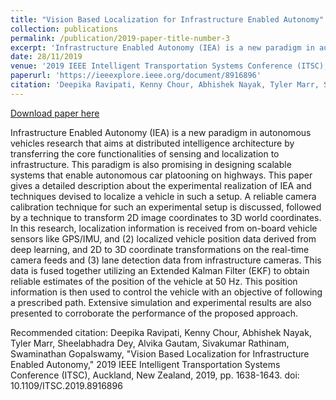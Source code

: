 ```yaml
---
title: "Vision Based Localization for Infrastructure Enabled Autonomy"
collection: publications
permalink: /publication/2019-paper-title-number-3
excerpt: 'Infrastructure Enabled Autonomy (IEA) is a new paradigm in autonomous vehicles research that aims at distributed intelligence architecture by transferring the core functionalities of sensing and localization to infrastructure. This paradigm is also promising in designing scalable systems that enable autonomous car platooning on highways. This paper gives a detailed description about the experimental realization of IEA and techniques devised to localize a vehicle in such a setup. A reliable camera calibration technique for such an experimental setup is discussed, followed by a technique to transform 2D image coordinates to 3D world coordinates. In this research, localization information is received from on-board vehicle sensors like GPS/IMU, and (2) localized vehicle position data derived from deep learning, and 2D to 3D coordinate transformations on the real-time camera feeds and (3) lane detection data from infrastructure cameras. This data is fused together utilizing an Extended Kalman Filter (EKF) to obtain reliable estimates of the position of the vehicle at 50 Hz. This position information is then used to control the vehicle with an objective of following a prescribed path. Extensive simulation and experimental results are also presented to corroborate the performance of the proposed approach.'
date: 28/11/2019
venue: '2019 IEEE Intelligent Transportation Systems Conference (ITSC), Auckland, New Zealand'
paperurl: 'https://ieeexplore.ieee.org/document/8916896'
citation: 'Deepika Ravipati, Kenny Chour, Abhishek Nayak, Tyler Marr, Sheelabhadra Dey, Alvika Gautam, Sivakumar Rathinam, Swaminathan Gopalswamy, &quot;Vision Based Localization for Infrastructure Enabled Autonomy,&quot; 2019 IEEE Intelligent Transportation Systems Conference (ITSC), Auckland, New Zealand, 2019, pp. 1638-1643. doi: 10.1109/ITSC.2019.8916896'
---
```


<a href='https://ieeexplore.ieee.org/document/8916896'>Download paper here</a>

Infrastructure Enabled Autonomy (IEA) is a new paradigm in autonomous vehicles research that aims at distributed intelligence architecture by transferring the core functionalities of sensing and localization to infrastructure. This paradigm is also promising in designing scalable systems that enable autonomous car platooning on highways. This paper gives a detailed description about the experimental realization of IEA and techniques devised to localize a vehicle in such a setup. A reliable camera calibration technique for such an experimental setup is discussed, followed by a technique to transform 2D image coordinates to 3D world coordinates. In this research, localization information is received from on-board vehicle sensors like GPS/IMU, and (2) localized vehicle position data derived from deep learning, and 2D to 3D coordinate transformations on the real-time camera feeds and (3) lane detection data from infrastructure cameras. This data is fused together utilizing an Extended Kalman Filter (EKF) to obtain reliable estimates of the position of the vehicle at 50 Hz. This position information is then used to control the vehicle with an objective of following a prescribed path. Extensive simulation and experimental results are also presented to corroborate the performance of the proposed approach.

Recommended citation: Deepika Ravipati, Kenny Chour, Abhishek Nayak, Tyler Marr, Sheelabhadra Dey, Alvika Gautam, Sivakumar Rathinam, Swaminathan Gopalswamy, "Vision Based Localization for Infrastructure Enabled Autonomy," 2019 IEEE Intelligent Transportation Systems Conference (ITSC), Auckland, New Zealand, 2019, pp. 1638-1643. doi: 10.1109/ITSC.2019.8916896